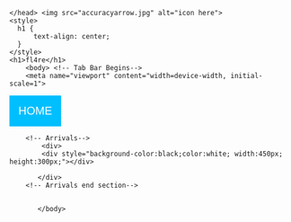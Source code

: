 <html>
	<head>
		<title>Home Page</title>

	</head> <img src="accuracyarrow.jpg" alt="icon here">
	<style>
	  h1 {
	      text-align: center;
	  }
	</style>
	<h1>fl4re</h1>
	    <body> <!-- Tab Bar Begins-->
	    <meta name="viewport" content="width=device-width, initial-scale=1">
<style>
.dropbtn {
    background-color: deepSkyBlue;
    color: white;
    padding: 16px;
    font-size: 20px;
    border: none;
    cursor: pointer;
}

.dropdown {
    position: relative;
    display: inline-block;
}

.dropdown-content {
    display: none;
    position: absolute;
    background-color: black;
    min-width: 160px;
    box-shadow: 0px 8px 16px 0px rgba(0,0,0,0.2);
    z-index: 1;
}

.dropdown-content a {
    color: white;
    padding: 12px 16px;
    text-decoration: none;
    display: block;
}

.dropdown-content a:hover {background-color: deepSkyBlue}

.dropdown:hover .dropdown-content {
    display: block;
}

.dropdown:hover .dropbtn {
    background-color: deepSkyBlue;
}
</style>
</head>
<body>

<div class="dropdown">
  <button class="dropbtn">HOME</button>
  <div class="dropdown-content">
    <a href="#">NEW</a>
    <a href="#">Clothing</a>
    <a href="#">Accessories</a>
  </div>
<!-- Tab Bar Ends-->

	    <!-- Arrivals-->
	        <div> 
	        <div style="background-color:black;color:white; width:450px; height:300px;"></div>
		
	       </div>
	    <!-- Arrivals end section--> 
	   

	       </body>
</html>
